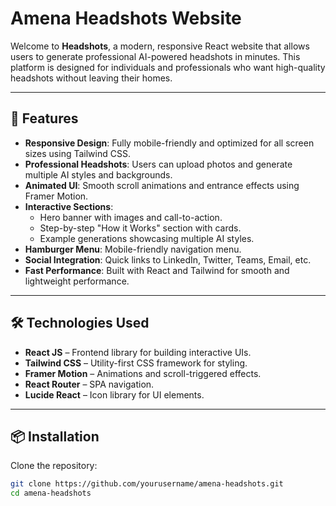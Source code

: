 # Amena Headshots Website

Welcome to **<DOM /> Headshots**, a modern, responsive React website that allows users to generate professional AI-powered headshots in minutes. This platform is designed for individuals and professionals who want high-quality headshots without leaving their homes.

---

## 🌟 Features

- **Responsive Design**: Fully mobile-friendly and optimized for all screen sizes using Tailwind CSS.
- **Professional Headshots**: Users can upload photos and generate multiple AI styles and backgrounds.
- **Animated UI**: Smooth scroll animations and entrance effects using Framer Motion.
- **Interactive Sections**:
  - Hero banner with images and call-to-action.
  - Step-by-step "How it Works" section with cards.
  - Example generations showcasing multiple AI styles.
- **Hamburger Menu**: Mobile-friendly navigation menu.
- **Social Integration**: Quick links to LinkedIn, Twitter, Teams, Email, etc.
- **Fast Performance**: Built with React and Tailwind for smooth and lightweight performance.

---

## 🛠 Technologies Used

- **React JS** – Frontend library for building interactive UIs.
- **Tailwind CSS** – Utility-first CSS framework for styling.
- **Framer Motion** – Animations and scroll-triggered effects.
- **React Router** – SPA navigation.
- **Lucide React** – Icon library for UI elements.

---

## 📦 Installation

Clone the repository:

```bash
git clone https://github.com/yourusername/amena-headshots.git
cd amena-headshots
